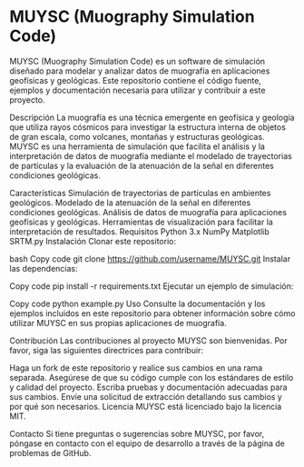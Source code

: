 # MUYSC (Muography Simulation Code)
MUYSC (Muography Simulation Code) es un software de simulación diseñado para modelar y analizar datos de muografía en aplicaciones geofísicas y geológicas. Este repositorio contiene el código fuente, ejemplos y documentación necesaria para utilizar y contribuir a este proyecto.

Descripción
La muografía es una técnica emergente en geofísica y geología que utiliza rayos cósmicos para investigar la estructura interna de objetos de gran escala, como volcanes, montañas y estructuras geológicas. MUYSC es una herramienta de simulación que facilita el análisis y la interpretación de datos de muografía mediante el modelado de trayectorias de partículas y la evaluación de la atenuación de la señal en diferentes condiciones geológicas.

Características
Simulación de trayectorias de partículas en ambientes geológicos.
Modelado de la atenuación de la señal en diferentes condiciones geológicas.
Análisis de datos de muografía para aplicaciones geofísicas y geológicas.
Herramientas de visualización para facilitar la interpretación de resultados.
Requisitos
Python 3.x
NumPy
Matplotlib
SRTM.py
Instalación
Clonar este repositorio:

bash
Copy code
git clone https://github.com/username/MUYSC.git
Instalar las dependencias:

Copy code
pip install -r requirements.txt
Ejecutar un ejemplo de simulación:

Copy code
python example.py
Uso
Consulte la documentación y los ejemplos incluidos en este repositorio para obtener información sobre cómo utilizar MUYSC en sus propias aplicaciones de muografía.

Contribución
Las contribuciones al proyecto MUYSC son bienvenidas. Por favor, siga las siguientes directrices para contribuir:

Haga un fork de este repositorio y realice sus cambios en una rama separada.
Asegúrese de que su código cumple con los estándares de estilo y calidad del proyecto.
Escriba pruebas y documentación adecuadas para sus cambios.
Envíe una solicitud de extracción detallando sus cambios y por qué son necesarios.
Licencia
MUYSC está licenciado bajo la licencia MIT.

Contacto
Si tiene preguntas o sugerencias sobre MUYSC, por favor, póngase en contacto con el equipo de desarrollo a través de la página de problemas de GitHub.

